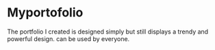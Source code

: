 # Myportofolio
The portfolio I created is designed simply but still displays a trendy and powerful design. can be used by everyone.

